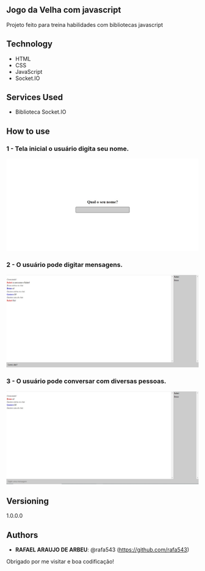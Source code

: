 ## Jogo da Velha com javascript
 
Projeto feito para treina habilidades com bibliotecas javascript

 

 
## Technology 
 
* HTML
* CSS
* JavaScript
* Socket.IO
 
 
## Services Used
 
* Biblioteca Socket.IO
 
## How to use
 
### 1 - Tela inicial o usuário digita seu nome.
![Home Screen](https://github.com/rafa543/Chat-com-Sochet.io/blob/main/readme_imgs/Screenshot_3.jpg)

### 2 - O usuário pode digitar mensagens.
![Jogo](https://github.com/rafa543/Chat-com-Sochet.io/blob/main/readme_imgs/Screenshot_2.jpg)
 
### 3 - O usuário pode conversar com diversas pessoas. 
![vencedor](https://github.com/rafa543/Chat-com-Sochet.io/blob/main/readme_imgs/Screenshot_1.jpg)

 
 
## Versioning
 
1.0.0.0
 
 
## Authors
 
* **RAFAEL ARAUJO DE ARBEU**: @rafa543 (https://github.com/rafa543)
 
 
Obrigado por me visitar e boa codificação!
